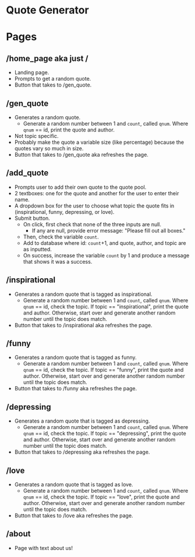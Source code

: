 # Quote Generator



# Pages

## /home_page aka just /
- Landing page.
- Prompts to get a random quote.
- Button that takes to /gen_quote.

## /gen_quote
- Generates a random quote.
  - Generate a random number between 1 and `count`, called `qnum`. Where `qnum` == id, print the quote and author.
- Not topic specific.
- Probably make the quote a variable size (like percentage) because the quotes vary so much in size.
- Button that takes to /gen_quote aka refreshes the page.

## /add_quote
- Prompts user to add their own quote to the quote pool.
- 2 textboxes: one for the quote and another for the user to enter their name.
- A dropdown box for the user to choose what topic the quote fits in (inspirational, funny, depressing, or love).
- Submit button.
  - On click, first check that none of the three inputs are null.
    - If any are null, provide error message: "Please fill out all boxes."
  - Then, check the variable `count`.
  - Add to database where id: `count`+1, and quote, author, and topic are as inputted.
  - On success, increase the variable `count` by 1 and produce a message that shows it was a success.

## /inspirational
- Generates a random quote that is tagged as inspirational.
  - Generate a random number between 1 and `count`, called `qnum`. Where `qnum` == id, check the topic. If topic == "inspirational", print the quote and author. Otherwise, start over and generate another random number until the topic does match.
- Button that takes to /inspirational aka refreshes the page.

## /funny
- Generates a random quote that is tagged as funny.
  - Generate a random number between 1 and `count`, called `qnum`. Where `qnum` == id, check the topic. If topic == "funny", print the quote and author. Otherwise, start over and generate another random number until the topic does match.
- Button that takes to /funny aka refreshes the page.

## /depressing
- Generates a random quote that is tagged as depressing.
  - Generate a random number between 1 and `count`, called `qnum`. Where `qnum` == id, check the topic. If topic == "depressing", print the quote and author. Otherwise, start over and generate another random number until the topic does match.
- Button that takes to /depressing aka refreshes the page.

## /love
- Generates a random quote that is tagged as love.
  - Generate a random number between 1 and `count`, called `qnum`. Where `qnum` == id, check the topic. If topic == "love", print the quote and author. Otherwise, start over and generate another random number until the topic does match.
- Button that takes to /love aka refreshes the page.
 
## /about
- Page with text about us!
